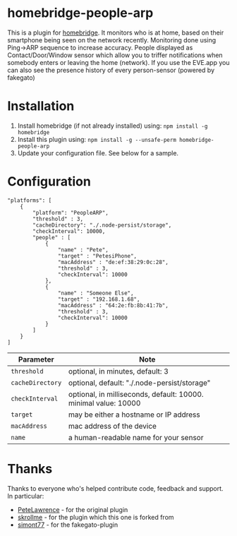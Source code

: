 # homebridge-people-arp
This is a plugin for [homebridge](https://github.com/nfarina/homebridge). 
It monitors who is at home, based on their smartphone being seen on the network recently.
Monitoring done using Ping->ARP sequence to increase accuracy.
People displayed as Contact/Door/Window sensor which allow you to triffer notifications when somebody enters or leaving the home (network).
If you use the EVE.app you can also see the presence history of every person-sensor (powered by fakegato) 

# Installation

1. Install homebridge (if not already installed) using: `npm install -g homebridge`
2. Install this plugin using: `npm install -g --unsafe-perm homebridge-people-arp`
3. Update your configuration file. See below for a sample.

# Configuration

```
"platforms": [
    {
        "platform": "PeopleARP",
        "threshold" : 3,
        "cacheDirectory": "./.node-persist/storage",
        "checkInterval": 10000,
        "people" : [
            {
                "name" : "Pete",
                "target" : "PetesiPhone",
                "macAddress" : "de:ef:38:29:0c:28",
                "threshold" : 3,
                "checkInterval": 10000
            },
            {
                "name" : "Someone Else",
                "target" : "192.168.1.68",
                "macAddress" : "64:2e:fb:8b:41:7b",
                "threshold" : 3,
                "checkInterval": 10000
            }
        ]
    }
]
```

| Parameter                  | Note                                                                                                                                                                                         |
|----------------------------|----------------------------------------------------------------------------------------------------------------------------------------------------------------------------------------------|
| `threshold`                | optional, in minutes, default: 3                                                                                                                                                             |
| `cacheDirectory`           | optional, default: "./.node-persist/storage"                                                                                                                                                 |
| `checkInterval`            | optional, in milliseconds, default: 10000. minimal value: 10000                                                                                                                              |
| `target`                   | may be either a hostname or IP address                                                                                                                                                       |
| `macAddress`               | mac address of the device                                                                                                                                                                    |
| `name`                     | a human-readable name for your sensor                                                                                                                                                        |


# Thanks
Thanks to everyone who's helped contribute code, feedback and support.  In particular:
* [PeteLawrence](https://github.com/PeteLawrence/homebridge-people) - for the original plugin
* [skrollme](https://github.com/skrollme/homebridge-people-x) - for the plugin which this one is forked from
* [simont77](https://github.com/simont77/fakegato-history) - for the fakegato-plugin
